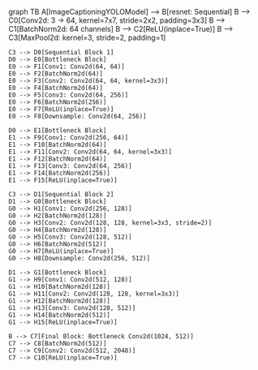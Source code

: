 graph TB
    A[ImageCaptioningYOLOModel] --> B[resnet: Sequential]
    B --> C0[Conv2d: 3 -> 64, kernel=7x7, stride=2x2, padding=3x3]
    B --> C1[BatchNorm2d: 64 channels]
    B --> C2[ReLU(inplace=True)]
    B --> C3[MaxPool2d: kernel=3, stride=2, padding=1]
    
    C3 --> D0[Sequential Block 1]
    D0 --> E0[Bottleneck Block]
    E0 --> F1[Conv1: Conv2d(64, 64)]
    E0 --> F2[BatchNorm2d(64)]
    E0 --> F3[Conv2: Conv2d(64, 64, kernel=3x3)]
    E0 --> F4[BatchNorm2d(64)]
    E0 --> F5[Conv3: Conv2d(64, 256)]
    E0 --> F6[BatchNorm2d(256)]
    E0 --> F7[ReLU(inplace=True)]
    E0 --> F8[Downsample: Conv2d(64, 256)]

    D0 --> E1[Bottleneck Block]
    E1 --> F9[Conv1: Conv2d(256, 64)]
    E1 --> F10[BatchNorm2d(64)]
    E1 --> F11[Conv2: Conv2d(64, 64, kernel=3x3)]
    E1 --> F12[BatchNorm2d(64)]
    E1 --> F13[Conv3: Conv2d(64, 256)]
    E1 --> F14[BatchNorm2d(256)]
    E1 --> F15[ReLU(inplace=True)]

    C3 --> D1[Sequential Block 2]
    D1 --> G0[Bottleneck Block]
    G0 --> H1[Conv1: Conv2d(256, 128)]
    G0 --> H2[BatchNorm2d(128)]
    G0 --> H3[Conv2: Conv2d(128, 128, kernel=3x3, stride=2)]
    G0 --> H4[BatchNorm2d(128)]
    G0 --> H5[Conv3: Conv2d(128, 512)]
    G0 --> H6[BatchNorm2d(512)]
    G0 --> H7[ReLU(inplace=True)]
    G0 --> H8[Downsample: Conv2d(256, 512)]

    D1 --> G1[Bottleneck Block]
    G1 --> H9[Conv1: Conv2d(512, 128)]
    G1 --> H10[BatchNorm2d(128)]
    G1 --> H11[Conv2: Conv2d(128, 128, kernel=3x3)]
    G1 --> H12[BatchNorm2d(128)]
    G1 --> H13[Conv3: Conv2d(128, 512)]
    G1 --> H14[BatchNorm2d(512)]
    G1 --> H15[ReLU(inplace=True)]

    B --> C7[Final Block: Bottleneck Conv2d(1024, 512)]
    C7 --> C8[BatchNorm2d(512)]
    C7 --> C9[Conv2: Conv2d(512, 2048)]
    C7 --> C10[ReLU(inplace=True)]
